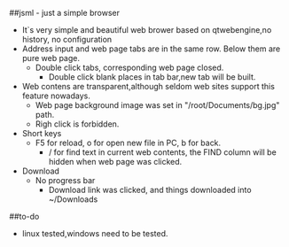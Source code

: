 ##jsml - just a simple browser
- It`s very simple and beautiful web brower based on qtwebengine,no history, no configuration
- Address input and web page tabs are in the same row. Below them are pure web page.
  - Double click tabs, corresponding web page closed.
	- Double click blank places in tab bar,new tab will be built.
- Web contens are transparent,although seldom web sites support this feature nowadays.
	- Web page background image was set in "/root/Documents/bg.jpg" path.
  - Righ click is forbidden.
- Short keys
  - F5 for reload, o for open new file in PC, b for back.
	- / for find text in current web contents, the FIND column will be hidden when web page was clicked.
- Download
  - No progress bar
	- Download link was clicked, and things downloaded into ~/Downloads

##to-do
- linux tested,windows need to be tested.
